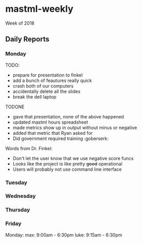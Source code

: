 
# mastml-weekly

Week of 2018 

## Daily Reports

### Monday

TODO:
  + prepare for presentation to finkel
  + add a bunch of feautures really quick
  + crash both of our computers
  + accidentally delete all the slides
  + break the dell laptop
  
TODONE
  + gave that presentation, none of the above happened
  + updated mastml hours spreadsheet
  + made metrics show up in output without minus or negative
  + added that metric that Ryan asked for
  + Did government required training :goberserk:
  
Words from Dr. Finkel:
  + Don't let the user know that we use negative score funcs
  + Looks like the project is like pretty ~~good~~ operational
  + Users will probably not use command line interface

### Tuesday

### Wednesday

### Thursday


### Friday

Monday: 
max: 9:00am - 6:30pm
luke: 9:15am - 6:30pm
